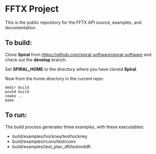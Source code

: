 FFTX Project
============

This is the public repository for the FFTX API source, examples, and documentation.


## To build:

Clone __Spiral__ from https://github.com/spiral-software/spiral-software
and check out the __develop__ branch.

Set __SPIRAL_HOME__ to the directory where you have cloned __Spiral__.

Now from the home directory in the current repo:

    mkdir build
    pushd build
    cmake ..
    make

## To run:

The build process generates three examples, with these executables:

- build/examples/hockney/testhockney
- build/examples/rconv/testrconv
- build/examples/test_plan_dft/testmddft
